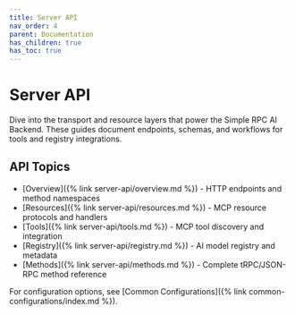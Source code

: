 ```yaml
---
title: Server API
nav_order: 4
parent: Documentation
has_children: true
has_toc: true
---
```


# Server API

Dive into the transport and resource layers that power the Simple RPC AI Backend. These guides document endpoints, schemas, and workflows for tools and registry integrations.

## API Topics

- [Overview]({% link server-api/overview.md %}) - HTTP endpoints and method namespaces
- [Resources]({% link server-api/resources.md %}) - MCP resource protocols and handlers
- [Tools]({% link server-api/tools.md %}) - MCP tool discovery and integration
- [Registry]({% link server-api/registry.md %}) - AI model registry and metadata
- [Methods]({% link server-api/methods.md %}) - Complete tRPC/JSON-RPC method reference

For configuration options, see [Common Configurations]({% link common-configurations/index.md %}).
